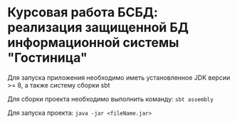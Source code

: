 # Курсовая работа БСБД: реализация защищенной БД информационной системы "Гостиница"

Для запуска приложения необходимо иметь установленное JDK версии >= 8, а также систему сборки sbt

Для сборки проекта необходимо выполнить команду:
```sbt assembly```

Для запуска проекта:
```java -jar <fileName.jar>```

